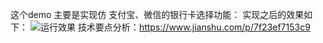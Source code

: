 这个demo 主要是实现仿 支付宝、微信的银行卡选择功能：
实现之后的效果如下：
![运行效果](https://upload-images.jianshu.io/upload_images/6433394-7603e977b6fb1f8e.gif?imageMogr2/auto-orient/strip)
技术要点分析：https://www.jianshu.com/p/7f23ef7153c9
